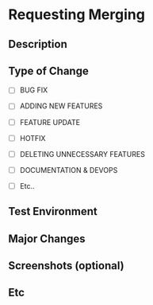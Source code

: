 # Requesting Merging

## Description


## Type of Change

- [ ] BUG FIX
- [ ] ADDING NEW FEATURES
- [ ] FEATURE UPDATE
- [ ] HOTFIX
- [ ] DELETING UNNECESSARY FEATURES
- [ ] DOCUMENTATION & DEVOPS
- [ ] Etc..


## Test Environment


## Major Changes


## Screenshots (optional)


## Etc
